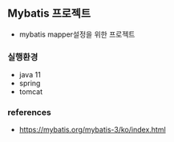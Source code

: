 ## Mybatis 프로젝트

-   mybatis mapper설정을 위한 프로젝트

### 실행환경

-   java 11
-   spring
-   tomcat

### references

-   https://mybatis.org/mybatis-3/ko/index.html
